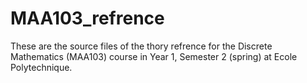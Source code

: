 # MAA103_refrence

These are the source files of the thory refrence for the Discrete Mathematics (MAA103) course in Year 1, Semester 2 (spring) at Ecole Polytechnique.
